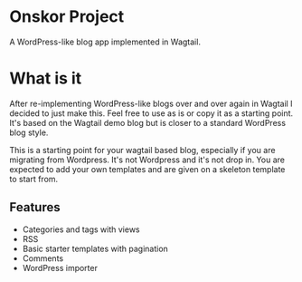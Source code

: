 # Onskor Project

A WordPress-like blog app implemented in Wagtail.

# What is it

After re-implementing WordPress-like blogs over and over again in Wagtail I decided to just make this.
Feel free to use as is or copy it as a starting point. 
It's based on the Wagtail demo blog but is closer to a standard WordPress blog style. 

This is a starting point for your wagtail based blog, especially if you are migrating from Wordpress.
It's not Wordpress and it's not drop in. You are expected to add your own templates and are given on a skeleton template to start from.

## Features

- Categories and tags with views
- RSS
- Basic starter templates with pagination
- Comments
- WordPress importer
